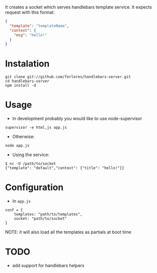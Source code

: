 It creates a socket which serves handlebars template service. It expects request with this format:

```json
{
  "template": "templateName",
  "context": {
    "msg": "hello!"
  }
}
```

Instalation
===========

```
git clone git://github.com/ferlores/handlebars-server.git
cd handlebars-server
npm install -d
```

Usage
=====

* In development probably you would like to use node-supervisor

```
supervisor -e html,js app.js
```

* Otherwise:

```
node app.js
```

* Using the service:

```
$ nc -U /path/to/socket
{"template": "default","context": {"title": "hello!"}}
```


Configuration
=============

* In ```app.js``` 

```
conf = {
	templates: "path/to/templates",
	socket: "path/to/socket"
}
```

NOTE: it will also load all the templates as partials at boot time

TODO
====

* add support for handlebars helpers
